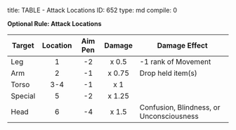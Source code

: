 title:          TABLE - Attack Locations
ID:             652
type:           md
compile:        0


**Optional Rule: Attack Locations**

| Target	| Location	| Aim Pen	| Damage	| Damage Effect			|
| -------- |:--------:|:--------:|:--------:| ------------------------------------------ |
| Leg	| 1	| -2	| x 0.5	| -1 rank of Movement			|
| Arm	| 2	| -1	| x 0.75	| Drop held item(s)			|
| Torso	| 3-4	| -1	| x 1	|				|
| Special	| 5	| -2	| x 1.25	| 				|
| Head	| 6	| -4	| x 1.5	| Confusion, Blindness, or Unconsciousness	|